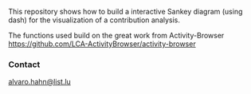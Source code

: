 This repository shows how to build a interactive Sankey diagram (using dash) for the visualization of a contribution analysis. 

The functions used build on the great work from Activity-Browser https://github.com/LCA-ActivityBrowser/activity-browser

### Contact

alvaro.hahn@list.lu

